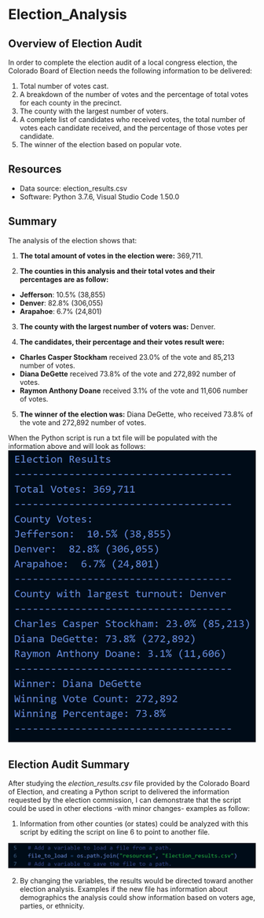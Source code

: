 # Election_Analysis
## Overview of Election Audit
In order to complete the election audit of a local congress election, the Colorado Board of Election needs the following information to be delivered:
1.	Total number of votes cast.
2.	A breakdown of the number of votes and the percentage of total votes for each county in the precinct.
3.	The county with the largest number of voters.
4.	A complete list of candidates who received votes, the total number of votes each candidate received, and the percentage of those votes per candidate.
5.	The winner of the election based on popular vote.

## Resources
-	Data source: election_results.csv
-	Software: Python 3.7.6, Visual Studio Code 1.50.0

## Summary
The analysis of the election shows that:
1. **The total amount of votes in the election were:** 369,711.

2. **The counties in this analysis and their total votes and their percentages are as follow:**
  * **Jefferson**:  10.5% (38,855)
  * **Denver**:  82.8% (306,055)
  * **Arapahoe**:  6.7% (24,801)

3. **The county with the largest number of voters was:** Denver.

4. **The candidates, their percentage and their votes result were:**
*	**Charles Casper Stockham** received 23.0% of the vote and 85,213 number of votes. 
*	**Diana DeGette** received 73.8% of the vote and 272,892 number of votes.
*	**Raymon Anthony Doane** received 3.1% of the vote and 11,606 number of votes.

5. **The winner of the election was:**
Diana DeGette, who received 73.8% of the vote and 272,892 number of votes.

When the Python script is run a txt file will be populated with the information above and will look as follows:
![Election_results](https://github.com/KatiuscaQ/Election_Analysis/blob/main/Resources/Election_results.PNG)
 
## Election Audit Summary
After studying the _*election_results.csv*_ file provided by the Colorado Board of Election, and creating a Python script to delivered the information requested by the election commission, I can demonstrate that the script could be used in other elections -with minor changes- examples as follow:
1.	Information from other counties (or states) could be analyzed with this script by editing the script on line 6 to point to another file.

![file_to_load](https://github.com/KatiuscaQ/Election_Analysis/blob/main/Resources/file_to_load.PNG)
 
2.	By changing the variables, the results would be directed toward another election analysis. Examples if the new file has information about demographics the analysis could show information based on voters age, parties, or ethnicity.
